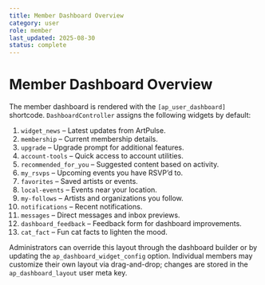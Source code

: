```yaml
---
title: Member Dashboard Overview
category: user
role: member
last_updated: 2025-08-30
status: complete
---
```

# Member Dashboard Overview

The member dashboard is rendered with the `[ap_user_dashboard]` shortcode. `DashboardController` assigns the following widgets by default:

1. `widget_news` – Latest updates from ArtPulse.
2. `membership` – Current membership details.
3. `upgrade` – Upgrade prompt for additional features.
4. `account-tools` – Quick access to account utilities.
5. `recommended_for_you` – Suggested content based on activity.
6. `my_rsvps` – Upcoming events you have RSVP’d to.
7. `favorites` – Saved artists or events.
8. `local-events` – Events near your location.
9. `my-follows` – Artists and organizations you follow.
10. `notifications` – Recent notifications.
11. `messages` – Direct messages and inbox previews.
12. `dashboard_feedback` – Feedback form for dashboard improvements.
13. `cat_fact` – Fun cat facts to lighten the mood.

Administrators can override this layout through the dashboard builder or by updating the `ap_dashboard_widget_config` option. Individual members may customize their own layout via drag-and-drop; changes are stored in the `ap_dashboard_layout` user meta key.
